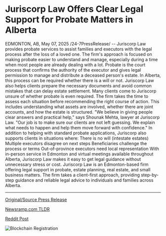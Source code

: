 # Juriscorp Law Offers Clear Legal Support for Probate Matters in Alberta

EDMONTON, AB, May 07, 2025 /24-7PressRelease/ -- Juriscorp Law provides probate services to assist families and executors with the legal process after the loss of a loved one. The firm's approach is focused on making probate easier to understand and manage, especially during a time when most people are already dealing with a lot.  Probate is the court process that confirms the authority of the executor and gives legal permission to manage and distribute a deceased person's estate. In Alberta, this process can be required whether there is a will or not. Juriscorp Law also helps clients prepare the necessary documents and avoid common mistakes that can delay estate settlement.  Many clients come to Juriscorp unsure of whether probate is even required. The firm takes the time to assess each situation before recommending the right course of action. This includes understanding what assets are involved, whether there are joint accounts, and how the estate is structured.  "We believe in giving people clear answers and practical help," says Shounak Mehta, lawyer at Juriscorp Law. "Our job is to make sure our clients are not left guessing. We explain what needs to happen and help them move forward with confidence."  In addition to helping with standard probate applications, Juriscorp also supports clients in situations where:  There is no will (intestate estates)  Multiple executors disagree on next steps  Beneficiaries challenge the process or terms  Out-of-province executors need local representation  With in-person service in Edmonton and virtual meetings available throughout Alberta, Juriscorp Law makes it easy to get legal guidance without unnecessary stress or cost.  Juriscorp Law is an Edmonton-based firm offering legal support in probate, estate planning, real estate, and small business matters. The firm takes a client-first approach, providing step-by-step guidance and reliable legal advice to individuals and families across Alberta. 

---

[Original/Source Press Release](https://www.24-7pressrelease.com/press-release/522536/juriscorp-law-offers-clear-legal-support-for-probate-matters-in-alberta)
                    

[Newsramp.com TLDR](https://newsramp.com/curated-news/juriscorp-law-eases-probate-process-for-families-and-executors-in-edmonton-alberta/a1243ede12fce0837fc4cbab7e4ca06c) 

 



[Reddit Post](https://www.reddit.com/r/newsramp/comments/1kgrco8/juriscorp_law_eases_probate_process_for_families/) 



![Blockchain Registration](https://cdn.newsramp.app/24-7PressRelease/qrcode/255/7/bosshZrv.webp)